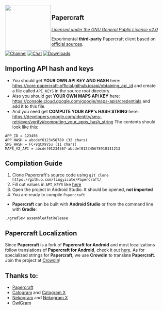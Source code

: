 <img src="https://i.imgur.com/5EmxevP.png" width="150" align="left"/>

## Papercraft
*[Licensed under the GNU General Public License v2.0](https://github.com/lingyicute/Papercraft/blob/default/LICENSE)*

Experimental **third-party** Papercraft client based on [official sources](https://github.com/DrKLO/Papercraft).

[![Channel](https://img.shields.io/badge/Channel-Papercraft-blue.svg)](https://t.me/exteragram)
[![Chat](https://img.shields.io/badge/Chat-Papercraft-blue.svg)](https://t.me/exteraChat)
[![Downloads](https://img.shields.io/badge/Download%20at%20-%20Papercraft-blue.svg)](https://t.me/exterareleases)

## Importing API hash and keys
- You should get **YOUR OWN API KEY AND HASH** here: https://core.papercraft-official.github.io/api/obtaining_api_id and create a file called `API_KEYS` in the source root directory.
- Also you should get **YOUR OWN MAPS API KEY** here: https://console.cloud.google.com/google/maps-apis/credentials and add it to this file.
- And you need get **COMPUTE YOUR APP's HASH STRING** here: https://developers.google.com/identity/sms-retriever/verify#computing_your_apps_hash_string
The contents should look like this:
```
APP_ID = 123456
APP_HASH = abcdef0123456789 (32 chars)
SMS_HASH = FC+9qCX9VSu (11 chars)
MAPS_V2_API = abcdef01234567-abcdef012345678910111213
```

## Compilation Guide
1. Clone Papercraft's source code using `git clone https://github.com/lingyicute/Papercraft/`
2. Fill out values in `API_KEYS` like [here](https://github.com/lingyicute/Papercraft#importing-api-hash-and-keys)
3. Open the project in Android Studio. It should be opened, **not imported**
4. You are ready to compile `Papercraft`

- **Papercraft** can be built with **Android Studio** or from the command line with **Gradle**:
```
./gradlew assembleAfatRelease
```

## Papercraft Localization
Since **Papercraft** is a fork of **Papercraft for Android** and most localizations follow translations of **Papercraft for Android**, check it out [here](https://papercraft-official.github.io/en/android/). As for specialized strings for **Papercraft**, we use **Crowdin** to translate **Papercraft**. Join the project at [Crowdin](https://crowdin.com/project/exteralocales)!

 ## Thanks to:
- [Papercraft](https://github.com/DrKLO/Papercraft)
- [Catogram](https://github.com/Catogram/Catogram) and [Catogram X](https://github.com/CatogramX/CatogramX)
- [Nekogram](https://gitlab.com/Nekogram/Nekogram) and [Nekogram X](https://github.com/NekoX-Dev/NekoX)
- [OwlGram](https://github.com/OwlGramDev/OwlGram)
